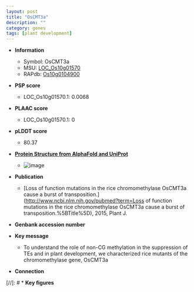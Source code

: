 ```yaml
---
layout: post
title: "OsCMT3a"
description: ""
category: genes
tags: [plant development]
---
```


* **Information**  
    + Symbol: OsCMT3a  
    + MSU: [LOC_Os10g01570](http://rice.plantbiology.msu.edu/cgi-bin/ORF_infopage.cgi?orf=LOC_Os10g01570)  
    + RAPdb: [Os10g0104900](http://rapdb.dna.affrc.go.jp/viewer/gbrowse_details/irgsp1?name=Os10g0104900)  

* **PSP score**  
    + LOC_Os10g01570.1: 0.0068 

* **PLAAC score**  
    + LOC_Os10g01570.1: 0 

* **pLDDT score**
    + 80.37

* **[Protein Structure from AlphaFold and UniProt](https://www.uniprot.org/uniprotkb/C0SQ89/entry#structure)**
    + ![image](https://ricepsp.github.io/images/C/AF-C0SQ89-F1.png)

* **Publication**  
    + [Loss of function mutations in the rice chromomethylase OsCMT3a cause a burst of transposition.](http://www.ncbi.nlm.nih.gov/pubmed?term=Loss of function mutations in the rice chromomethylase OsCMT3a cause a burst of transposition.%5BTitle%5D), 2015, Plant J.

* **Genbank accession number**  

* **Key message**  
    + To understand the role of non-CG methylation in the suppression of TEs and in plant development, we characterized rice mutants of the chromomethylase gene, OsCMT3a

* **Connection**  

[//]: # * **Key figures**  


